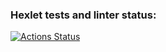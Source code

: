 ### Hexlet tests and linter status:
[![Actions Status](https://github.com/AlekseyShlapakov/layout-designer-project-58/actions/workflows/hexlet-check.yml/badge.svg)](https://github.com/AlekseyShlapakov/layout-designer-project-58/actions)
